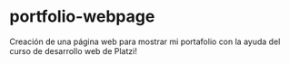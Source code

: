# portfolio-webpage
Creación de una página web para mostrar mi portafolio con la ayuda del curso de desarrollo web de Platzi!
